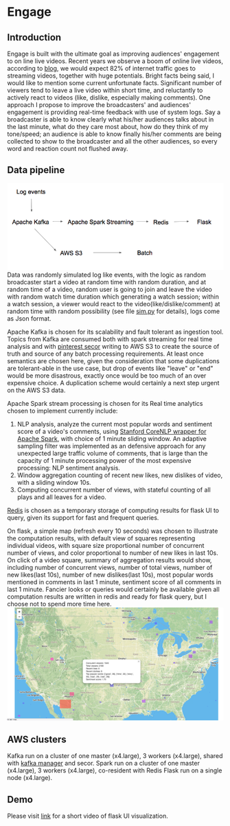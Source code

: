 # Engage
## Introduction
Engage is built with the ultimate goal as improving audiences' engagement to on line live videos. Recent years we observe a boom of online live videos, according to [blog](https://www.go-globe.com/blog/live-streaming-statistics/), we would expect 82% of internet traffic goes to streaming videos, together with huge potentials. Bright facts being said, I would like to mention some current unfortunate facts. Significant number of viewers tend to leave a live video within short time, and reluctantly to actively react to videos (like, dislike, especially making comments). One approach I propose to improve the broadcasters' and audiences' engagement is providing real-time feedback with use of system logs. Say a broadcaster is able to know clearly what his/her audiences talks about in the last minute, what do they care most about, how do they think of my tone/speed; an audience is able to know finally his/her comments are being collected to show to the broadcaster and all the other audiences, so every word and reaction count not flushed away.   

## Data pipeline
![pipeline_image](https://github.com/LinaMiao/engagestreaming/blob/master/images/pipeline_image.png)
Data was randomly simulated log like events, with the logic as random broadcaster start a video at random time with random duration, and at random time of a video, random user is going to join and leave the video with random watch time duration which generating a watch session; within a watch session, a viewer would react to the video(like/dislike/comment) at random time with random possibility (see file [sim.py](https://github.com/LinaMiao/engagestreaming/blob/master/simulation/sim.py) for details), logs come as Json format.

Apache Kafka is chosen for its scalability and fault tolerant as ingestion tool. Topics from Kafka are consumed both with spark streaming for real time analysis and with [pinterest secor](https://github.com/pinterest/secor) writing to AWS S3 to create the source of truth and source of any batch processing requirements. At least once semantics are chosen here, given the consideration that some duplications are tolerant-able in the use case, but drop of events like "leave" or "end" would be more disastrous, exactly once would be too much of an over expensive choice. A duplication scheme would certainly a next step urgent on the AWS S3 data.

Apache Spark stream processing is chosen for its  Real time analytics chosen to implement currently include:
1) NLP analysis, analyze the current most popular words and sentiment score of a video's comments, using [Stanford CoreNLP wrapper for Apache Spark](https://github.com/databricks/spark-corenlp), with choice of 1 minute sliding window. An adaptive sampling filter was implemented as an defensive approach for any unexpected large traffic volume of comments, that is large than the capacity of 1 minute processing power of the most expensive processing: NLP sentiment analysis.
2) Window aggregation counting of recent new likes, new dislikes of video, with a sliding window 10s.
3) Computing concurrent number of views, with stateful counting of all plays and all leaves for a video.

[Redis](https://redis.io/) is chosen as a temporary storage of computing results for flask UI to query, given its support for fast and frequent queries.

On flask, a simple map (refresh every 10 seconds) was chosen to illustrate the computation results, with default view of squares representing individual videos, with square size proportional number of concurrent number of views, and color proportional to number of new likes in last 10s. On click of a video square, summary of aggregation results would show, including number of concurrent views, number of total views, number of new likes(last 10s), number of new dislikes(last 10s), most popular words mentioned in comments in last 1 minute, sentiment score of all comments in last 1 minute. Fancier looks or queries would certainly be available given all computation results are written in redis and ready for flask query, but I choose not to spend more time here.
![screenshot_flask](https://github.com/LinaMiao/engagestreaming/blob/master/images/screenshot_flask.png)
## AWS clusters
Kafka run on a cluster of one master (x4.large), 3 workers (x4.large), shared with [kafka manager](https://github.com/yahoo/kafka-manager) and secor.
Spark run on a cluster of one master (x4.large), 3 workers (x4.large), co-resident with Redis
Flask run on a single node (x4.large).

## Demo
Please visit [link](bit.ly/engageDemoVideo) for a short video of flask UI visualization.

